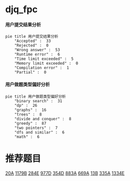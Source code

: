 # djq_fpc

<!-- tabs:start -->



#### **用户提交结果分析**

```mermaid
pie title 用户提交结果分析
    "Accepted" :  33
    "Rejected" :  0
    "Wrong answer" :  53
    "Runtime error" :  6
    "Time limit exceeded" :  5
    "Memory limit exceeded" :  0
    "Compilation error" :  1
    "Partial" :  0
```

#### **用户做题类型偏好分析**

```mermaid
pie title 用户做题类型偏好分析
    "binary search" :  31
    "dp" :  26
    "graphs" :  16
    "trees" :  8
    "divide and conquer" :  8
    "greedy" :  87
    "two pointers" :  7
    "dfs and similar" :  6
    "math" :  6
```



<!-- tabs:end -->
# 推荐题目
[20A](https://codeforces.com/contest/20/problem/A)
[1179B](https://codeforces.com/contest/1179/problem/B)
[284E](https://codeforces.com/contest/284/problem/E)
[977D](https://codeforces.com/contest/977/problem/D)
[354D](https://codeforces.com/contest/354/problem/D)
[883A](https://codeforces.com/contest/883/problem/A)
[669A](https://codeforces.com/contest/669/problem/A)
[13B](https://codeforces.com/contest/13/problem/B)
[335A](https://codeforces.com/contest/335/problem/A)
[1334E](https://codeforces.com/contest/1334/problem/E)
